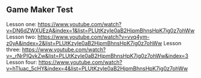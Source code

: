 Game Maker Test
--------------

Lesson one: https://www.youtube.com/watch?v=DN6dZWXUEzA&index=1&list=PLUtKzyIe0aB2HjpmBhnsHpK7ig0z7ohWw
Lesson two: https://www.youtube.com/watch?v=vvq4ym-z0yA&index=2&list=PLUtKzyIe0aB2HjpmBhnsHpK7ig0z7ohWw
Lesson three: https://www.youtube.com/watch?v=_rNrPIQvkZw&list=PLUtKzyIe0aB2HjpmBhnsHpK7ig0z7ohWw&index=3
Lesson four: https://www.youtube.com/watch?v=hTluac_5cHY&index=4&list=PLUtKzyIe0aB2HjpmBhnsHpK7ig0z7ohWw